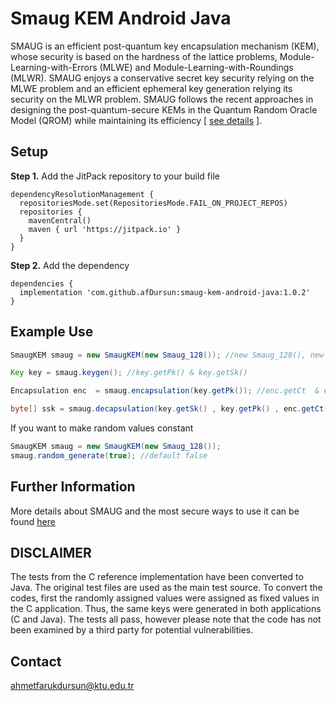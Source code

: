 # Smaug KEM Android Java
SMAUG is an efficient post-quantum key encapsulation mechanism (KEM), whose security is based on the hardness of the lattice problems, Module-Learning-with-Errors (MLWE) and Module-Learning-with-Roundings (MLWR). SMAUG enjoys a conservative secret key security relying on the MLWE problem and an efficient ephemeral key generation relying its security on the MLWR problem. SMAUG follows the recent approaches in designing the post-quantum-secure KEMs in the Quantum Random Oracle Model (QROM) while maintaining its efficiency [ [see details](https://kpqc.cryptolab.co.kr/smaug "see details") ].
## Setup
**Step 1.** Add the JitPack repository to your build file
```
dependencyResolutionManagement {
  repositoriesMode.set(RepositoriesMode.FAIL_ON_PROJECT_REPOS)
  repositories {
    mavenCentral()
    maven { url 'https://jitpack.io' }
  }
}
```

**Step 2.** Add the dependency
```
dependencies {
  implementation 'com.github.afDursun:smaug-kem-android-java:1.0.2'
}
```
## Example Use
```java
SmaugKEM smaug = new SmaugKEM(new Smaug_128()); //new Smaug_128(), new Smaug_192(), new Smaug_256()

Key key = smaug.keygen(); //key.getPk() & key.getSk()

Encapsulation enc  = smaug.encapsulation(key.getPk()); //enc.getCt  & enc.getSsk();

byte[] ssk = smaug.decapsulation(key.getSk() , key.getPk() , enc.getCt());
```

If you want to make random values constant
```java
SmaugKEM smaug = new SmaugKEM(new Smaug_128()); 
smaug.random_generate(true); //default false
```

## Further Information
More details about SMAUG and the most secure ways to use it can be found [here](https://kpqc.cryptolab.co.kr/smaug "here")

## DISCLAIMER
The tests from the C reference implementation have been converted to Java. The original test files are used as the main test source. To convert the codes, first the randomly assigned values were assigned as fixed values in the C application. Thus, the same keys were generated in both applications (C and Java). The tests all pass, however please note that the code has not been examined by a third party for potential vulnerabilities.

## Contact
ahmetfarukdursun@ktu.edu.tr
